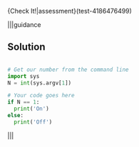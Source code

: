 {Check It!|assessment}(test-4186476499)

|||guidance
## Solution
```python

# Get our number from the command line
import sys
N = int(sys.argv[1])

# Your code goes here
if N == 1:
  print('On')
else:
  print('Off')
```
|||
